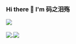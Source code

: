 ### Hi there 👋 I'm 码之泪殇

<!--
**gongsir0630/gongsir0630** is a ✨ _special_ ✨ repository because its `README.md` (this file) appears on your GitHub profile.

Here are some ideas to get you started:

- 🔭 I’m currently working on ...
- 🌱 I’m currently learning ...
- 👯 I’m looking to collaborate on ...
- 🤔 I’m looking for help with ...
- 💬 Ask me about ...
- 📫 How to reach me: ...
- 😄 Pronouns: ...
- ⚡ Fun fact: ...
-->

<a href="https://github.com/anuraghazra/github-readme-stats" target="_blank">
  <img align="center" name="gongsir's github stats" src="https://github-readme-stats.vercel.app/api?username=gongsir0630&show_icons=true" />
</a>


<br/>
<br/>
<a href="https://github.com/gongsir0630/blog.gongsir.club">
  <img align="center" src="https://github-readme-stats.anuraghazra1.vercel.app/api/pin/?username=gongsir0630&repo=blog.gongsir.club" />
</a>

<a href="https://github.com/gongsir0630/MarkdownEmoji">
  <img align="center" src="https://github-readme-stats.anuraghazra1.vercel.app/api/pin/?username=gongsir0630&repo=MarkdownEmoji" />
</a>

